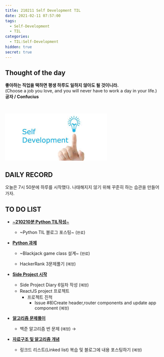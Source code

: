```yaml
---
title: 210211 Self Development TIL
date: 2021-02-11 07:57:00
tags:
  - Self-Development
  - TIL
categories:
  - TIL:Self-Development
hidden: true
secret: true
---
```


## **Thought of the day**

**좋아하는 직업을 택하면 평생 하루도 일하지 않아도 될 것이니라.**<br/> (Choose a job you love, and you will never have to work a day in your life.)<br/> **공자 / Confucius**

<br/>

![](/images/post_images/self_development_logo.jpg)

## **DAILY RECORD**

오늘은 7시 50분에 하루를 시작했다.
나태해지지 않기 위해 꾸준히 하는 습관을 만들어가자.

## **TO DO LIST**

- <ins>~**210210분 Python TIL작성**~</ins>
  - ~Python TIL 블로그 포스팅~ (`완료`)
- <ins>**Python 과제**</ins>

  - ~Blackjack game class 설계~ (`완료`)
  - HackerRank 3문제풀기 (`예정`)

    <!-- more -->

- <ins>**Side Project 시작**</ins>
  - Side Project Diary 6일차 작성 (`예정`)
  - ReactJS project 프로젝트
    - 프로젝트 진척
      - Issue #8)Create header,router components and update app component (`예정`)
- <ins>**알고리즘 문제풀이**</ins>
  - 백준 알고리즘 번 문제 (`예정`)
    →
- <ins>**자료구조 및 알고리즘 개념**</ins>
  - 링크드 리스트(Linked list) 복습 및 블로그에 내용 포스팅하기 (`예정`)

<br/>
